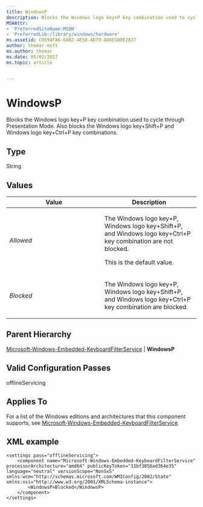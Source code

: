 ```yaml
---
title: WindowsP
description: Blocks the Windows logo key+P key combination used to cycle through Presentation Mode. Also blocks the Windows logo key+Shift+P and Windows logo key+Ctrl+P key combinations.
MSHAttr:
- 'PreferredSiteName:MSDN'
- 'PreferredLib:/library/windows/hardware'
ms.assetid: C0594FA6-6AB2-4E50-AD79-A08E5B8E2837
author: themar-msft
ms.author: themar
ms.date: 05/02/2017
ms.topic: article


---
```


# WindowsP


Blocks the Windows logo key+P key combination used to cycle through Presentation Mode. Also blocks the Windows logo key+Shift+P and Windows logo key+Ctrl+P key combinations.

## Type


String

## Values


<table>
<colgroup>
<col width="50%" />
<col width="50%" />
</colgroup>
<thead>
<tr class="header">
<th>Value</th>
<th>Description</th>
</tr>
</thead>
<tbody>
<tr class="odd">
<td><p><em>Allowed</em></p></td>
<td><p>The Windows logo key+P, Windows logo key+Shift+P, and Windows logo key+Ctrl+P key combination are not blocked.</p>
<p>This is the default value.</p></td>
</tr>
<tr class="even">
<td><p><em>Blocked</em></p></td>
<td><p>The Windows logo key+P, Windows logo key+Shift+P, and Windows logo key+Ctrl+P key combination are blocked.</p></td>
</tr>
</tbody>
</table>

 

## Parent Hierarchy


[Microsoft-Windows-Embedded-KeyboardFilterService](microsoft-windows-embedded-keyboardfilterservice.md) | **WindowsP**

## Valid Configuration Passes


offlineServicing

## Applies To


For a list of the Windows editions and architectures that this component supports, see [Microsoft-Windows-Embedded-KeyboardFilterService](microsoft-windows-embedded-keyboardfilterservice.md).

## XML example


```
<settings pass="offlineServicing">
    <component name="Microsoft-Windows-Embedded-KeyboardFilterService" processorArchitecture="amd64" publicKeyToken="31bf3856ad364e35" language="neutral" versionScope="NonSxS" xmlns:wcm="http://schemas.microsoft.com/WMIConfig/2002/State" xmlns:xsi="http://www.w3.org/2001/XMLSchema-instance">
        <WindowsP>Blocked</WindowsP>
    </component>
</settings>
```

 

 







